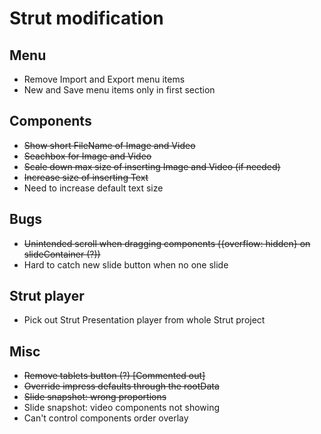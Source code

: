 Strut modification
==================

## Menu
+ Remove Import and Export menu items
+ New and Save menu items only in first section

## Components
+ ~~Show short FileName of Image and Video~~
+ ~~Seachbox for Image and Video~~
+ ~~Scale down max size of inserting Image and Video (if needed)~~
+ ~~Increase size of inserting Text~~
+ Need to increase default text size

## Bugs
+ ~~Unintended scroll when dragging components ({overflow: hidden} on slideContainer (?))~~
+ Hard to catch new slide button when no one slide

## Strut player
+ Pick out Strut Presentation player from whole Strut project

## Misc
+ ~~Remove tablets button (?) [Commented out]~~
+ ~~Override impress defaults through the rootData~~
+ ~~Slide snapshot: wrong proportions~~
+ Slide snapshot: video components not showing
+ Can't control components order overlay